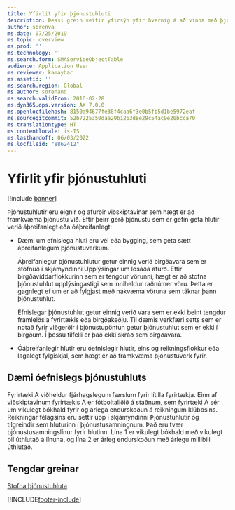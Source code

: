 ```yaml
---
title: Yfirlit yfir þjónustuhluti
description: Þessi grein veitir yfirsýn yfir hvernig á að vinna með þjónustuhluti.
author: sorenva
ms.date: 07/25/2019
ms.topic: overview
ms.prod: ''
ms.technology: ''
ms.search.form: SMAServiceObjectTable
audience: Application User
ms.reviewer: kamaybac
ms.assetid: ''
ms.search.region: Global
ms.author: sorenand
ms.search.validFrom: 2016-02-28
ms.dyn365.ops.version: AX 7.0.0
ms.openlocfilehash: 8150a94677fe38f4caa6f3e0b5fb5d1be5972eaf
ms.sourcegitcommit: 52b7225350daa29b1263d8e29c54ac9e20bcca70
ms.translationtype: HT
ms.contentlocale: is-IS
ms.lasthandoff: 06/03/2022
ms.locfileid: "8862412"
---
```

# <a name="service-objects-overview"></a>Yfirlit yfir þjónustuhluti

[!include [banner](../includes/banner.md)]

Þjónustuhlutir eru eignir og afurðir viðskiptavinar sem hægt er að framkvæma þjónustu við. Eftir þeirr gerð þjónustu sem er gefin geta hlutir verið áþreifanlegt eða óáþreifanlegt:

-  Dæmi um efnislega hluti eru vél eða bygging, sem geta sætt áþreifanlegum þjónustuverkum.

    Áþreifanlegur þjónustuhlutur getur einnig verið birgðavara sem er stofnuð í skjámyndinni Upplýsingar um losaða afurð. Eftir birgðavíddarflokkurinn sem er tengdur vörunni, hægt er að stofna þjónustuhlut upplýsingastigi sem inniheldur raðnúmer vöru. Þetta er gagnlegt ef um er að fylgjast með nákvæma vöruna sem táknar þann þjónustuhlut.

    Efnislegar þjónustuhlut getur einnig verið vara sem er ekki beint tengdur framleiðsla fyrirtækis eða birgðakeðju. Til dæmis verkfæri setts sem er notað fyrir viðgerðir í þjónustupöntun getur þjónustuhlut sem er ekki í birgðum. Í þessu tilfelli er það ekki skráð sem birgðavara.

-  Óáþreifanlegir hlutir eru óefnislegir hlutir, eins og reikningsflokkur eða lagalegt fylgiskjal, sem hægt er að framkvæma þjónustuverk fyrir.

## <a name="example-of-an-intangible-service-object"></a>Dæmi óefnislegs þjónustuhluts

Fyrirtæki A viðheldur fjárhagslegum færslum fyrir lítilla fyrirtækja. Einn af viðskiptavinum fyrirtækis A er fótboltaliðið á staðnum, sem fyrirtæki A sér um vikulegt bókhald fyrir og árlega endurskoðun á reikningum klúbbsins. Reikningar félagsins eru settir upp í skjámyndinni Þjónustuhlutir og tilgreindir sem hluturinn í þjónustusamningnum. Það eru tvær þjónustusamningslínur fyrir hlutinn. Lína 1 er vikulegt bókhald með vikulegt bil úthlutað á línuna, og lína 2 er árleg endurskoðun með árlegu millibili úthlutað.

## <a name="related-articles"></a>Tengdar greinar

[Stofna þjónustuhluta](create-service-objects.md)



[!INCLUDE[footer-include](../../includes/footer-banner.md)]